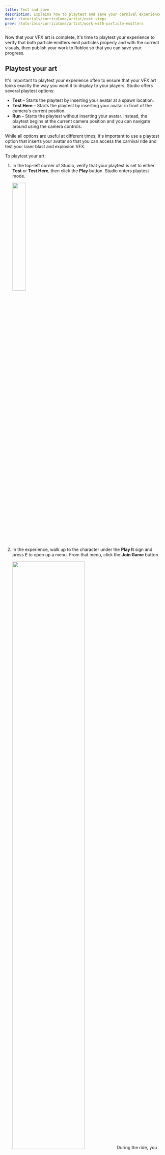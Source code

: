 ```yaml
---
title: Test and save
description: Explains how to playtest and save your carnival experience.
next: /tutorials/curriculums/artist/next-steps
prev: /tutorials/curriculums/artist/work-with-particle-emitters
---
```


Now that your VFX art is complete, it's time to playtest your experience to verify that both particle emitters emit particles properly and with the correct visuals, then publish your work to Roblox so that you can save your progress.

## Playtest your art

It's important to playtest your experience often to ensure that your VFX art looks exactly the way you want it to display to your players. Studio offers several playtest options:

- **Test** – Starts the playtest by inserting your avatar at a spawn location.
- **Test Here** – Starts the playtest by inserting your avatar in front of the camera's current position.
- **Run** – Starts the playtest without inserting your avatar. Instead, the playtest begins at the current camera position and you can navigate around using the camera controls.

While all options are useful at different times, it's important to use a playtest option that inserts your avatar so that you can access the carnival ride and test your laser blast and explosion VFX.

To playtest your art:

1. In the top-left corner of Studio, verify that your playtest is set to either **Test** or **Test Here**, then click the **Play** button. Studio enters playtest mode.

   <img src="../../../assets/education/general/play-button.png" width="30%" />

1. In the experience, walk up to the character under the **Play It** sign and press <kbd>E</kbd> to open up a menu. From that menu, click the **Join Game** button.

   <img src="../../../assets/education/build-it-play-it-mansion-of-wonder/test-and-play/start-game.png" width="70%" />

   <Alert severity="warning">
   During the ride, you can't use your mouse to click parts of Studio. To use the mouse, press <kbd>1</kbd> on the keyboard.
   </Alert>

1. When the ride starts, left click to shoot the blaster at your enemies. Watch the cart's health at the top of the screen and try to make it to the treasure room at the end.

   <img src="../../../assets/education/build-it-play-it-mansion-of-wonder/test-and-play/game-health.png" width="70%" />

1. When you're done, return to the top-left corner of Studio, then click the **Stop** button. Studio exits playtest mode.

   <img src="../../../assets/education/general/stop-button.png" width="30%" />

## Publish to Roblox

If you were to close Studio now, you would lose every edit you made to your experience. For this reason, it's important to publish your work to Roblox often to save your work and connect the experience to your account.

<Alert severity="info">
It's recommended to publish to Roblox every ten minutes or after making a big change.
</Alert>

1. In the top-left corner of your computer, click **File → Publish to Roblox**. The **Publish Game** window displays.

   <img src="../../../assets/education/build-it-play-it-mansion-of-wonder/save-by-publishing/publish.png"/>

1. In the **Publish Game** window,

   1. In the **Name** field, provide a name for your experience.
   1. <Chip label="OPTIONAL" size="small" variant="outlined" /> In the **Description** field, provide a summary of what a player can expect from the experience.
   1. In the **Devices** section, enable every device you want players to use to access your experience.
   1. At the bottom-right of the window, click the **Create** button.

   <img src="../../../assets/education/general/name-description.png" width="80%" />

Now that your experience is published and connected to your account, you can edit it from any computer!

<Alert severity="info">
<AlertTitle>Saving after publishing</AlertTitle>
Next time you want to save your work, just go to **File → Publish to Roblox** or use the hotkey (<kbd>Alt</kbd> + <kbd>P</kbd>).
</Alert>
